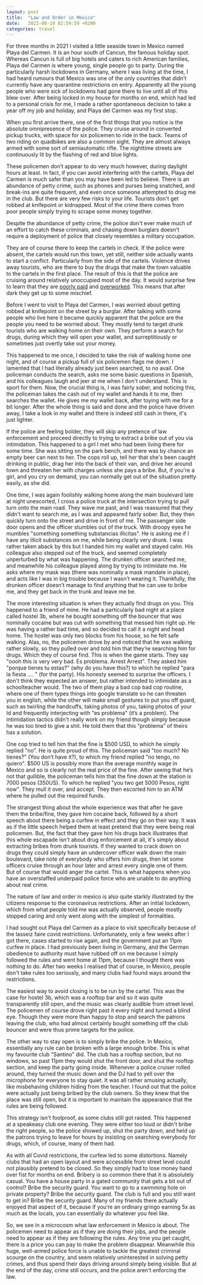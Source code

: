 ```yaml
---
layout: post
title:  "Law and Order in Mexico"
date:   2022-08-10 02:59:59 +0200
categories: travel
---
```

For three months in 2021 I visited a little seaside town in Mexico named Playa del Carmen. It is an hour south of Cancun, the famous holiday spot. Whereas Cancun is full of big hotels and caters to rich American families, Playa del Carmen is where young, single people go to party. During the particularly harsh lockdowns in Germany, where I was living at the time, I had heard rumours that Mexico was one of the only countries that didn’t currently have any quarantine restrictions on entry. Apparently all the young people who were sick of lockdowns had gone there to live until all of this blew over. After being locked in my house for months on end, which had led to a personal crisis for me, I made a rather spontaneous decision to take a year off my job and holiday, and Playa del Carmen was my first stop.

When you first arrive there, one of the first things that you notice is the absolute omnipresence of the police. They cruise around in converted pickup trucks, with space for six policemen to ride in the back. Teams of two riding on quadbikes are also a common sight. They are almost always armed with some sort of semiautomatic rifle. The nighttime streets are continuously lit by the flashing of red and blue lights.


These policemen don’t appear to do very much however, during daylight hours at least. In fact, if you can avoid interfering with the cartels, Playa del Carmen is much safer than you may have been led to believe. There is an abundance of petty crime, such as phones and purses being snatched, and break-ins are quite frequent, and even once someone attempted to drug me in the club. But there are very few risks to your life. Tourists don't get robbed at knifepoint or kidnapped. Most of the crime there comes from poor people simply trying to scrape some money together.

Despite the abundance of petty crime, the police don't ever make much of an effort to catch these criminals, and chasing down burglars doesn't require a deployment of police that closely resembles a military occupation.

They are of course there to keep the cartels in check. If the police were absent, the cartels would run this town, yet still, neither side actually wants to start a conflict. Particularly from the side of the cartels. Violence drives away tourists, who are there to buy the drugs that make the town valuable to the cartels in the first place. The result of this is that the police are cruising around relatively unoccupied most of the day. It would surprise few to learn that they are [poorly paid][poorly-paid] and [overworked][overworked]. This means that after dark they get up to some mischief.

Before I went to visit to Playa del Carmen, I was worried about getting robbed at knifepoint on the street by a burglar. After talking with some people who live here it became quickly apparent that the police are the people you need to be worried about. They mostly tend to target drunk tourists who are walking home on their own. They perform a search for drugs, during which they will open your wallet, and surreptitiously or sometimes just overtly take out your money.

This happened to me once, I decided to take the risk of walking home one night, and of course a pickup full of six policemen flags me down. I lamented that I had literally already just been searched, to no avail. One policeman conducts the search, asks me some basic questions in Spanish, and his colleagues laugh and jeer at me when I don't understand. This is sport for them. Now, the crucial thing is, I was fairly sober, and noticing this, the policeman takes the cash out of my wallet and hands it to me, then searches the wallet. He gives me my wallet back, after toying with me for a bit longer. After the whole thing is said and done and the police have driven away, I take a look in my wallet and there is indeed still cash in there, it's just lighter.

If the police are feeling bolder, they will skip any pretence of law enforcement and proceed directly to trying to extract a bribe out of you via intimidation. This happened to a girl I met who had been living there for some time. She was sitting on the park bench, and there was by chance an empty beer can next to her. The cops roll up, tell her that she's been caught drinking in public, drag her into the back of their van, and drive her around town and threaten her with charges unless she pays a bribe. But, if you're a girl, and you cry on demand, you can normally get out of the situation pretty easily, as she did.

One time, I was again foolishly walking home along the main boulevard late at night unescorted, I cross a police truck at the intersection trying to pull turn onto the main road. They wave me past, and I was reassured that they didn't want to search me, as I was and appeared fairly sober. But, they then quickly turn onto the street and drive in front of me. The passenger side door opens and the officer stumbles out of the truck. With droopy eyes he mumbles "something something substancias illicitas". He is asking me if I have any illicit substances on me, while being clearly very drunk. I was rather taken aback by this but I handed him my wallet and stayed calm. His colleague also stepped out of the truck, and seemed completely unperturbed by what was happening. The drunken officer searched me, and meanwhile his colleague played along by trying to intimidate me. He asks where my mask was (there was nominally a mask mandate in place), and acts like I was in big trouble because I wasn’t wearing it. Thankfully, the drunken officer doesn’t manage to find anything that he can use to bribe me, and they get back in the trunk and leave me be.

The more interesting situation is when they actually find drugs on you. This happened to a friend of mine. He had a particularly bad night at a place called hostel 3b, where he bought something off the bouncer that was nominally cocaine but was cut with something that messed him right up. He was having a rather bad time, and so decided to call it a night and head home. The hostel was only two blocks from his house, so he felt safe walking. Alas, no, the policemen drove by and noticed that he was walking rather slowly, so they pulled over and told him that they’re searching him for drugs. Which they of course find. This is when the game starts. They say "oooh this is very very bad. Es problema. Arrest Arrest". They asked him "porque tienes tu estas?" (why do you have this?) to which he replied "para la fiesta .... " (for the party). His honesty seemed to surprise the officers. I don't think they expected an answer, but rather intended to intimidate as a schoolteacher would. The two of them play a bad cop bad cop routine, where one of them types things into google translate so he can threaten you in english, while the other will make small gestures to put you off guard, such as twirling the handcuffs, taking photos of you, taking photos of your Id and frequently interjecting with "es problema" (it’s a problem). The intimidation tactics didn't really work on my friend though simply because he was too tired to give a shit. He told them that this “problema” of theirs has a solution.

One cop tried to tell him that the fine is $500 USD, to which he simply replied "no". He is quite proud of this. The policeman said "too much? No tienes?" (You don’t have it?), to which my friend replied "no tengo, no quiero". $500 US is possibly more than the average monthly wage in Mexico and so is clearly not the real price of the fine. After seeing that he’s not that gullible, the policeman tells him that the fine down at the station is 7000 pesos (350US). To which he replied "you two get 5000 Pesos, right now". They mull it over, and accept. They then escorted him to an ATM where he pulled out the required funds.

The strangest thing about the whole experience was that after he gave them the bribe/fine, they gave him cocaine back, followed by a short speech about there being a curfew in effect and they go on their way. It was as if the little speech helped them at least pretend that they were being real policemen. But, the fact that they gave him his drugs back illustrates that this whole escapade isn't about drug enforcement at all, it's simply about extracting bribes from drunk tourists. If they wanted to crack down on drugs they could simply have an undercover officer walk down the main boulevard, take note of everybody who offers him drugs, then let some officers cruise through an hour later and arrest every single one of them. But of course that would anger the cartel. This is what happens when you have an overstaffed underpaid police force who are unable to do anything about real crime.

The nature of law and order in mexico is also quite starkly illustrated by the citizens response to the coronavirus restrictions. After an initial lockdown, which from what people told me was actually observed, people mostly stopped caring and only went along with the simplest of formalities.

I had sought out Playa del Carmen as a place to visit specifically because of the lasseiz faire covid restrictions. Unfortunately, only a few weeks after I got there, cases started to rise again, and the government put an 11pm curfew in place. I had previously been living in Germany, and the German obedience to authority must have rubbed off on me because I simply followed the rules and went home at 11pm, because I thought there was nothing to do. After two weeks I realised that of course, in Mexico, people don't take rules too seriously, and many clubs had found ways around the restrictions.

The easiest way to avoid closing is to be run by the cartel. This was the case for hostel 3b, which was a rooftop bar and so it was quite transparently still open, and the music was clearly audible from street level. The policemen of course drove right past it every night and turned a blind eye. Though they were more than happy to stop and search the patrons leaving the club, who had almost certainly bought something off the club bouncer and were thus prime targets for the police.

The other way to stay open is to simply bribe the police. In Mexico, essentially any rule can be broken with a large enough bribe. This is what my favourite club “Santino” did. The club has a rooftop section, but no windows, so past 11pm they would shut the front door, and shut the rooftop section, and keep the party going inside. Whenever a police cruiser rolled around, they turned the music down and the DJ had to yell over the microphone for everyone to stay quiet. It was all rather amusing actually, like misbehaving children hiding from the teacher. I found out that the police were actually just being bribed by the club owners. So they knew that the place was still open, but it is important to maintain the appearance that the rules are being followed.

This strategy isn't foolproof, as some clubs still got raided. This happened at a speakeasy club one evening. They were either too loud or didn't bribe the right people, so the police showed up, shut the party down, and held up the patrons trying to leave for hours by insisting on searching everybody for drugs, which, of course, many of them had.

As with all Covid restrictions, the curfew led to some distortions. Namely clubs that had an open layout and were accessible from street level could not plausibly pretend to be closed. So they simply had to lose money hand over fist for months on end.
Bribery is so common there that it is absolutely casual. You have a house party in a gated community that gets a bit out of control? Bribe the security guard. You want to go to a swimming hole on private property? Bribe the security guard. The club is full and you still want to get in? Bribe the security guard. Many of my friends there actually enjoyed that aspect of it, because if you’re an ordinary gringo earning 5x as much as the locals, you can essentially do whatever you feel like.


So, we see in a microcosm what law enforcement in Mexico is about. The policemen need to appear as if they are doing their jobs, and the people need to appear as if they are following the rules. Any time you get caught, there is a price you can pay to make the problem disappear. Meanwhile this huge, well-armed police force is unable to tackle the greatest criminal scourge on the country, and seem relatively uninterested in solving petty crimes, and thus spend their days driving around simply being visible. But at the end of the day, crime still occurs, and the police aren't enforcing the law.


[poorly-paid]: https://mexiconewsdaily.com/news/mexicos-state-police-low-pay-limited-benefits/
[overworked]:   https://insightcrime.org/news/brief/mexico-police-are-overworked-underpaid-and-poorly-distributed-report/
